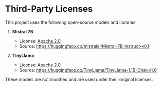 # Third-Party Licenses

This project uses the following open-source models and libraries:

1. **Mistral 7B**  
   - License: [Apache 2.0](https://www.apache.org/licenses/LICENSE-2.0)
   - Source: https://huggingface.co/mistralai/Mistral-7B-Instruct-v0.1

2. **TinyLlama**  
   - License: [Apache 2.0](https://www.apache.org/licenses/LICENSE-2.0)
   - Source: https://huggingface.co/TinyLlama/TinyLlama-1.1B-Chat-v1.0

These models are not modified and are used under their original licenses.

